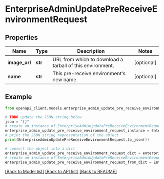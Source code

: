 # EnterpriseAdminUpdatePreReceiveEnvironmentRequest


## Properties

Name | Type | Description | Notes
------------ | ------------- | ------------- | -------------
**image_url** | **str** | URL from which to download a tarball of this environment. | [optional] 
**name** | **str** | This pre-receive environment&#39;s new name. | [optional] 

## Example

```python
from openapi_client.models.enterprise_admin_update_pre_receive_environment_request import EnterpriseAdminUpdatePreReceiveEnvironmentRequest

# TODO update the JSON string below
json = "{}"
# create an instance of EnterpriseAdminUpdatePreReceiveEnvironmentRequest from a JSON string
enterprise_admin_update_pre_receive_environment_request_instance = EnterpriseAdminUpdatePreReceiveEnvironmentRequest.from_json(json)
# print the JSON string representation of the object
print(EnterpriseAdminUpdatePreReceiveEnvironmentRequest.to_json())

# convert the object into a dict
enterprise_admin_update_pre_receive_environment_request_dict = enterprise_admin_update_pre_receive_environment_request_instance.to_dict()
# create an instance of EnterpriseAdminUpdatePreReceiveEnvironmentRequest from a dict
enterprise_admin_update_pre_receive_environment_request_from_dict = EnterpriseAdminUpdatePreReceiveEnvironmentRequest.from_dict(enterprise_admin_update_pre_receive_environment_request_dict)
```
[[Back to Model list]](../README.md#documentation-for-models) [[Back to API list]](../README.md#documentation-for-api-endpoints) [[Back to README]](../README.md)


